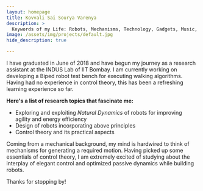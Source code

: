 ```yaml
---
layout: homepage
title: Kovvali Sai Sourya Varenya
description: >
  Keywords of my Life: Robots, Mechanisms, Technology, Gadgets, Music, Violin, Philosophy of Life, Cats and Creativity
image: /assets/img/projects/default.jpg
hide_description: true

---
```


I have graduated in June of 2018 and have begun my journey as a research assistant at the INDUS Lab of IIT Bombay. I am currently working on developing a Biped robot test bench for executing walking algorithms. Having had no experience in control theory, this has been a refreshing learning experience so far.

**Here's a list of research topics that fascinate me:**
* Exploring and exploiting _Natural Dynamics_ of robots for improving agility and energy efficiency
* Design of robots incorporating above principles
* Control theory and its practical aspects

Coming from a mechanical background, my mind is hardwired to think of mechanisms for generating a required motion. Having picked up some essentials of control theory, I am extremely excited of studying about the interplay of elegant control and optimized passive dynamics while building robots.

Thanks for stopping by!

